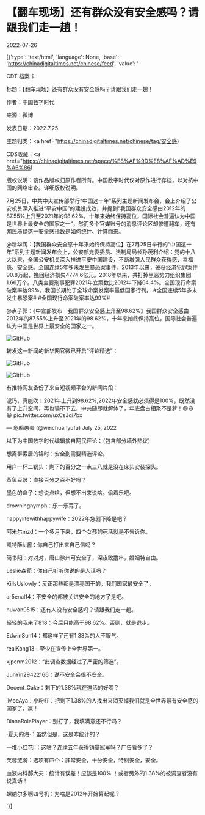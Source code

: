 # 【翻车现场】还有群众没有安全感吗？请跟我们走一趟！

2022-07-26

[{'type': 'text/html', 'language': None, 'base': 'https://chinadigitaltimes.net/chinese/feed', 'value': '

CDT 档案卡

标题：【翻车现场】还有群众没有安全感吗？请跟我们走一趟！

作者：中国数字时代

来源：微博

发表日期：2022.7.25

主题归类：<a href="https://chinadigitaltimes.net/chinese/tag/安全感)

CDS收藏：<a href="https://chinadigitaltimes.net/space/%E8%AF%9D%E8%AF%AD%E9%A6%86)

版权说明：该作品版权归原作者所有。中国数字时代仅对原作进行存档，以对抗中国的网络审查。详细版权说明。





7月25日，中共中央宣传部举行“中国这十年”系列主题新闻发布会，会上介绍了公安机关深入推进“平安中国”的建设成效，并提到“我国群众安全感由2012年的87.55%上升至2021年的98.62%，十年来始终保持高位，国际社会普遍认为中国是世界上最安全的国家之一”，然而多个官媒账号的消息评论区却惨遭翻车，还有网民质疑这一安全感指数是如何统计、计算而来。



@新华网：【我国群众安全感十年来始终保持高位】在7月25日举行的“中国这十年”系列主题新闻发布会上，公安部党委委员、法制局局长孙茂利介绍：党的十八大以来，全国公安机关深入推进平安中国建设，不断增强人民群众获得感、幸福感、安全感。全国连续5年多未发生暴恐案事件。2013年以来，破获经济犯罪案件90.8万起，挽回经济损失4774.6亿元。2018年以来，共打掉黑恶势力组织集团1.66万个。八类主要刑事犯罪2021年立案数比2012年下降64.4%。全国现行命案破案率达99%，我国长期处于全球命案发案率最低国家行列。   #全国连续5年多未发生暴恐案#  #全国现行命案破案率达99%#

@点子郭：《中宣部发布｜我国群众安全感上升至98.62%》我国群众安全感由2012年的87.55%上升至2021年的98.62%，十年来始终保持高位，国际社会普遍认为中国是世界上最安全的国家之一。

![GitHub](https://chinadigitaltimes.net/chinese/files/2022/07/image-1658830880530.png)



转发这一新闻的新华网官微已开启“评论精选”：

![GitHub](https://chinadigitaltimes.net/chinese/files/2022/07/image-1658831814966.png)

![GitHub](https://chinadigitaltimes.net/chinese/files/2022/07/image-1658831891410.png)

有推特网友备份了来自短视频平台的新闻片段：



泥玛，真能吹！2021年上升到98.62%,2022年安全感就必须得是100%，既然没有了上升空间，再也骗不下去，中共随即就解体了，年底盘古相聚不是梦！😃😃😃 pic.twitter.com/uxCsJqi7bx

&mdash; 危船愚夫 (@weichuanyufu) July 25, 2022



以下为中国数字时代编辑摘自网民评论：（包含部分墙外热议）



想离群索居的锦时：安全到需要精选评论。

用户一杯二锅头：剩下的百分之一点三八就是没在床头安装探头。

蒸鱼豆豉：直接百分之百不好吗？

墨色的盒子：想说点啥，但想不出来说啥。偷着乐吧。

drowningnymph：乐一乐蒜了。

happylifewithhappywife：2022年急剧下降是吧？

阿米尓mzd：一个多月下来，四个女孩的死活就是不告诉你。

凯特酥ki酱：你自己打出来自己信吗？

简书阳：对对对，唐山徐州可安全了，深夜敢撸串，婚姻特自由。

Leslie森菀：你自己听听你说的是人话吗？

KillsUslowly：反正那些都是漂亮国干的，我们国家最安全了。

ar5enal14：不安全的都被关进安全的地方了是吧。

huwan0515：还有人没有安全感吗？请跟我们走一趟。

轻轻的我来了818：今后只能高于98.62%。否则，就是退步。

EdwinSun14：都这样了还有1.38%的人不服气。

realKong13：至少在宣传上全世界第一。

xjpcnm2012：“此调查数据经过了严密的筛选”。

JunYin29422166：说不安全会很不安全。

Decent_Cake：剩下的1.38%現在還活的好嗎？

iMoeAya：小粉红：把剩下1.38%的人找出来消灭掉我们就是全世界最有安全感的国家了，赢！

DianaRolePlayer：别打了，我填满意还不行吗？

·夏天的海·：虽然但是，这是咋统计的？

一堆小红花li：这啥？连续五年获得销量冠军吗？广告看多了？

芙蓉涟漪：选项有四个：非常安全，十分安全，特别安全，安全。

血液内科郝大夫：统计有误差！应该是100% ！或者另外的1.38%的被调查者没有说真话！

螺纳尔多啊四号机：为啥是2012年开始算起呢？

'}]